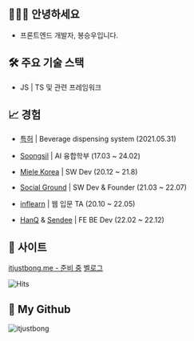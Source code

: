 ## 🧑🏻‍💻  안녕하세요
- 프론트엔드 개발자, 봉승우입니다.

## 🛠  주요 기술 스택
- JS | TS 및 관련 프레임워크

## 📈  경험
- [특허](http://kpat.kipris.or.kr/kpat/biblioa.do?method=biblioFrame&start=biblio&searchFg=N&KeyWord=1020190116920&applno=1020190116920&Gubun=1&sCurrPage=1&searchFg=N&expression=1020190116920&openPageId=View01&isMyConcern=N&isMyFolder=N&config=/main/sharePage_KR.jsp,%20className=jeus_jspwork._main._700_sharePage_5fKR_5fjsp,%20jspUri=%27/main/sharePage_KR.jsp) | Beverage dispensing system  (2021.05.31)

- [Soongsil](https://ssu.ac.kr/) | AI 융합학부 (17.03 ~ 24.02) 
- [Miele Korea](https://www.miele.co.kr/) | SW Dev (20.12 ~ 21.8)
- [Social Ground]() | SW Dev & Founder (21.03 ~ 22.07)
- [inflearn](https://www.inflearn.com) | 웹 입문 TA (20.10 ~ 22.05)
- [HanQ]() & [Sendee]() | FE BE Dev (22.02 ~ 22.12)

## 🎁  사이트
[itjustbong.me - 준비 중](https://github.com/itjustbong)
[벨로그](https://velog.io/@qhdgkdbs)

![Hits](https://hits.seeyoufarm.com/api/count/incr/badge.svg?url=https%3A%2F%2Fgithub.com%2Fqhdgkdbs)

## 🌱 My Github
![itjustbong](https://github-readme-stats.vercel.app/api?username=itjustbong&show_icons=true)





